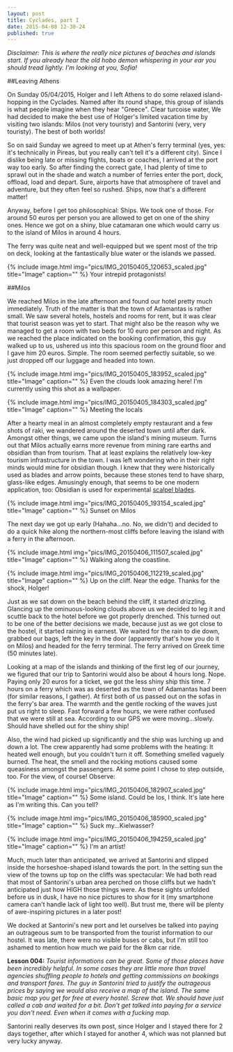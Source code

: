 ```yaml
---
layout: post
title: Cyclades, part I
date: 2015-04-08 12-30-24
published: true
---
```


*Disclaimer: This is where the really nice pictures of beaches and islands start. If you already hear the old hobo demon whispering in your ear you should tread lightly. I'm looking at you, Sofia!*

##Leaving Athens

On Sunday 05/04/2015, Holger and I left Athens to do some relaxed island-hopping in the Cyclades. Named after its round shape, this group of islands is what people imagine when they hear "Greece". Clear turcoise water, We had decided to make the best use of Holger's limited vacation time by visiting two islands: Milos (not very touristy) and Santorini (very, very touristy). The best of both worlds!

So on said Sunday we agreed to meet up at Athen's ferry terminal (yes, yes: it's technically in Pireas, but you really can't tell it's a different city). Since I dislike being late or missing flights, boats or coaches, I arrived at the port way too early. So after finding the correct gate, I had plenty of time to sprawl out in the shade and watch a number of ferries enter the port, dock, offload, load and depart. Sure, airports have that atmosphere of travel and adventure, but they often feel so rushed. Ships, now that's a different matter!

Anyway, before I get too philosophical: Ships. We took one of those. For around 50 euros per person you are allowed to get on one of the shiny ones. Hence we got on a shiny, blue catamaran one which would carry us to the island of Milos in around 4 hours.

The ferry was quite neat and well-equipped but we spent most of the trip on deck, looking at the fantastically blue water or the islands we passed. 

{% include image.html img="pics/IMG_20150405_120653_scaled.jpg" title="Image" caption="" %}
Your intrepid protagonists!


##Milos

We reached Milos in the late afternoon and found our hotel pretty much immediately. Truth of the matter is that the town of Adamantas is rather small. We saw several hotels, hostels and rooms for rent, but it was clear that tourist season was yet to start. That might also be the reason why we managed to get a room with two beds for 10 euro per person and night. As we reached the place indicated on the booking confirmation, this guy walked up to us, ushered us into this spacious room on the ground floor and I gave him 20 euros. Simple. The room seemed perfectly suitable, so we just dropped off our luggage and headed into town.

{% include image.html img="pics/IMG_20150405_183952_scaled.jpg" title="Image" caption="" %}
Even the clouds look amazing here! I'm currently using this shot as a wallpaper.

{% include image.html img="pics/IMG_20150405_184303_scaled.jpg" title="Image" caption="" %}
Meeting the locals

After a hearty meal in an almost completely empty restaurant and a few shots of raki, we wandered around the deserted town until after dark. Amongst other things, we came upon the island's mining museum. Turns out that Milos actually earns more revenue from mining rare earths and obsidian than from tourism. That at least explains the relatively low-key tourism infrastructure in the town. I was left wondering who in their right minds would mine for obsidian though. I knew that they were historically used as blades and arrow points, because these stones tend to have sharp, glass-like edges. Amusingly enough, that seems to be one modern application, too: Obsidian is used for experimental [scalpel blades](http://en.wikipedia.org/wiki/Obsidian#Current_use). 

{% include image.html img="pics/IMG_20150405_193154_scaled.jpg" title="Image" caption="" %}
Sunset on Milos

The next day we got up early (Hahaha...no. No, we didn't) and decided to do a quick hike along the northern-most cliffs before leaving the island with a ferry in the afternoon. 


{% include image.html img="pics/IMG_20150406_111507_scaled.jpg" title="Image" caption="" %}
Walking along the coastline.


{% include image.html img="pics/IMG_20150406_112219_scaled.jpg" title="Image" caption="" %}
Up on the cliff. Near the edge. Thanks for the shock, Holger!


Just as we sat down on the beach behind the cliff, it started drizzling. Glancing up the ominuous-looking clouds above us we decided to leg it and scuttle back to the hotel before we got properly drenched. This turned out to be one of the better decisions we made, because just as we got close to the hostel, it started raining in earnest. We waited for the rain to die down, grabbed our bags, left the key in the door (apparently that's how you do it on Milos) and headed for the ferry terminal. The ferry arrived on Greek time (50 minutes late).

Looking at a map of the islands and thinking of the first leg of our journey, we figured that our trip to Santorini would also be about 4 hours long. Nope. Paying only 20 euros for a ticket, we got the less shiny ship this time. 7 hours on a ferry which was as deserted as the town of Adamantas had been (for similar reasons, I gather). At first both of us passed out on the sofas in the ferry's bar area. The warmth and the gentle rocking of the waves just put us right to sleep. Fast forward a few hours, we were rather confused that we were still at sea. According to our GPS we were moving...slowly. Should have shelled out for the shiny ship!

Also, the wind had picked up significantly and the ship was lurching up and down a lot. The crew apparently had some problems with the heating: It heated well enough, but you couldn't turn it off. Something smelled vaguely burned. The heat, the smell and the rocking motions caused some queasiness amongst the passengers. At some point I chose to step outside, too. For the view, of course! Observe:

{% include image.html img="pics/IMG_20150406_182907_scaled.jpg" title="Image" caption="" %}
Some island. Could be Ios, I think. It's late here as I'm writing this. Can you tell?


{% include image.html img="pics/IMG_20150406_185900_scaled.jpg" title="Image" caption="" %}
Suck my...Kielwasser?

{% include image.html img="pics/IMG_20150406_194259_scaled.jpg" title="Image" caption="" %}
I'm an artist!


Much, much later than anticipated, we arrived at Santorini and slipped inside the horseshoe-shaped island towards the port. In the setting sun the view of the towns up top on the cliffs was spectacular: We had both read that most of Santorini's urban area perched on those cliffs but we hadn't anticipated just how HIGH those things were. As these sights unfolded before us in dusk, I have no nice pictures to show for it (my smartphone camera can't handle lack of light too well). But trust me, there will be plenty of awe-inspiring pictures in a later post!

We docked at Santorini's new port and let ourselves be talked into paying an outrageous sum to be transported from the tourist information to our hostel. It was late, there were no visible buses or cabs, but I'm still too ashamed to mention how much we paid for the 8km car ride.

**Lesson 004:** *Tourist informations can be great. Some of those places have been incredibly helpful. In some cases they are little more than travel agencies shuffling people to hotels and getting commissions on bookings and transport fares. The guy in Santorini tried to justify the outrageous prices by saying we would also receive a map of the island. The same basic map you get for free at every hostel. Screw that. We should have just called a cab and waited for a bit. Don't get talked into paying for a service you don't need. Even when it comes with a fucking map.* 

Santorini really deserves its own post, since Holger and I stayed there for 2 days together, after which I stayed for another 4, which was not planned but very lucky anyway.





